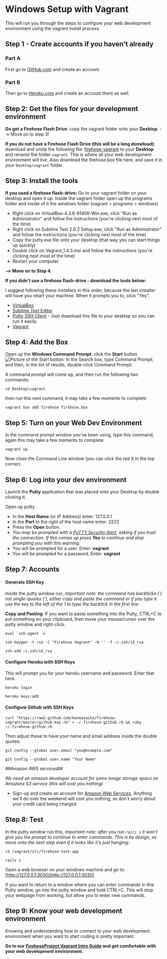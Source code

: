 Windows Setup with Vagrant
==================

This will run you through the steps to configure your web development environment using the vagrant install process.

Step 1 - Create accounts if you haven't already
--------

### Part A

First go to [GitHub.com](http://github.com) and create an account. 

### Part B

Then go to [Heroku.com](http://Heroku.com) and create an account there as well.

Step 2:  Get the files for your development environment
-----------

**Go get a Firehose Flash Drive**:  copy the vagrant folder onto your __Desktop__.  --> Move on to step 3!

**If you do not have a Firehose Flash Drive (this will be a long donwload)**: download and unzip the following file: [firehose-vagrant](https://github.com/kenmazaika/firehose-vagrant/archive/master.zip) to your __Desktop__ and rename the folder `vagrant`.  This is where all your web development environment will live. Also download the firehose.box file here, and save it in your `Desktop/vagrant` folder.


Step 3: Install the tools
-------

**If you used a firehose flash-drive:**
Go to your vagrant folder on your desktop and open it up. Inside the vagrant folder open up the programs folder and inside of it the windows folder (vagrant > programs > windows).

* Right click on VirtualBox-4.3.6-91406-Win.exe, click "Run as Administrator" and follow the instructions (you're clicking next most of the time)
* Right click on Sublime Text 2.0.2 Setup.exe, click "Run as Administrator" and follow the instructions (you're clicking next most of the time)
* Copy the putty.exe file onto your desktop (that way you can start things up quickly) 
* Double click on Vagrant_1.4.3.msi and follow the instructions (you're clicking next most of the time)
* Restart your computer

**--> Move on to Step 4.**


**If you didn't use a firehose flash-drive - download the tools below:**

I suggest following these installers in this order, because the last installer will have you retart your machine.  When it prompts you to, click "Yes".

* [VirtualBox](https://www.virtualbox.org/wiki/Downloads)
* [Sublime Text Editor](http://sublimetext.com/)
* [Putty SSH Client](http://the.earth.li/~sgtatham/putty/latest/x86/putty.exe) - Just download this file to your desktop so you can run it easily.
* [Vagrant](http://www.vagrantup.com/downloads.html) 


Step 4: Add the Box
--------
 
Open up the **Windows Command Prompt**: click the **Start** button ![Picture of the Start button](http://imgur.com/GFYgPUT.png). In the Search box, type _Command Prompt_, and then, in the list of results, double-click Command Prompt.

A command prompt will come up, and then run the following two commands:

```
cd Desktop\vagrant
```
 
then run this next command, it may take a few moments to complete:

```
vagrant box add firehose firehose.box
```


Step 5: Turn on your Web Dev Environment
-------

In the command prompt window you've been using, type this command, again this may take a few moments to complete:

```
vagrant up
```

Now close the Command Line window (you can click the red X in the top corner).
 
Step 6: Log into your dev environment
-----------
 
Launch the **Putty** application that was placed onto your Desktop by double clicking it.

Open up putty
 
* In the **Host Name** (or IP Address) enter: 127.0.0.1
* In the **Port** to the right of the host name enter: 2222
* Press the **Open** button.
* _You may be prompted with a [PuTTY Security Alert](http://i.imgur.com/Nw2Th29.gif), asking if you trust the connection.  If this comes up press __Yes__ to continue and stop prompting you with this warning._
* You will be prompted for a user.  Enter: __vagrant__
* You will be prompted for a password.  Enter: __vagrant__
 

Step 7: Accounts
------------

#### Generate SSH Key

 Inside the putty window run, _important note: the command has backticks (`) not single-quotes ('), either copy and paste the command or if you type it use the key to the left of the 1 to type the backtick in the first line_:
 
 **Copy and Pasting**: If you want to paste something into the Putty, CTRL+C to put something on your clipboard, then move your mouse/cursor over the putty window and right-click.

```
eval `ssh-agent -s`
```
```
ssh-keygen -t rsa -C "Firehose Vagrant" -N '' -f ~/.ssh/id_rsa
```
```
ssh-add ~/.ssh/id_rsa
```
 
#### Configure Heroku with SSH Keys
 
This will prompt you for your heroku username and password.  Enter that here.

```
heroku login
```
```
heroku keys:add
```
 
#### Configure Github with SSH Keys
 
```
curl "https://raw2.github.com/kenmazaika/firehose-vagrant/master/github-key.rb" > ~/.firehose-github.rb && ruby ~/.firehose-github.rb
```

Then adjust these to have your name and email address inside the double quotes:

```
git config --global user.email "you@example.com"
```
```
git config --global user.name "Your Name"
```

##Amazon AWS services##

_We need an amazon developer account for some image storage space on Amazons S3 service (this will cost you nothing)_

* Sign-up and create an account for [Amazon Web Services](http://aws.amazon.com/). Anything we'll do over the weekend will cost you nothing, so don't worry about your credit card being charged.

 
Step 8: Test
---------
 
 In the putty window run this, _important note: after you run `rails s` it won't give you the prompt to continue to enter commands. This is by design, so move onto the next step even if it looks like it's just hanging_:

```
cd /vagrant/src/firehose-test-app
```
```
rails s
```


Open a web browser on your windows machine and go to: [http://127.0.0.1:3030](http://127.0.0.1:3030)

If you want to return to a window where you can enter commands in this Putty window, go into the putty window and hold CTRL+C.  This will stop your webpage from working, but allow you to enter new commands.



Step 9: Know your web development environment
---------------


Knowing and understanding how to connect to your web development environment when you want to start coding is pretty important.

**Go to our [FirehoseProject Vagrant Intro Guide](http://www.thefirehoseproject.com/cheat-sheets/vagrant-intro) and get comfortable with your web development environment.**
